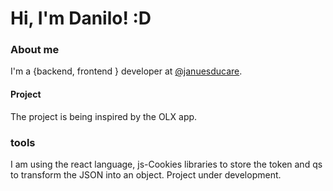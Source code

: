 # Hi, I'm Danilo! :D

### About me
I'm a {backend, frontend } developer at [@januesducare](https://www.januseducare.com.br/).

#### Project
The project is being inspired by the OLX app.

### tools
I am using the react language, js-Cookies libraries to store the token and qs to transform the JSON into an object. Project under development.
